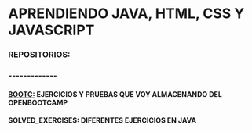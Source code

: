 # APRENDIENDO JAVA, HTML, CSS Y JAVASCRIPT

### REPOSITORIOS:
### -------------
#### [BOOTC:](https://github.com/JuanjDes/BootC)              EJERCICIOS Y PRUEBAS QUE VOY ALMACENANDO DEL OPENBOOTCAMP
#### SOLVED_EXERCISES:   DIFERENTES EJERCICIOS EN JAVA

